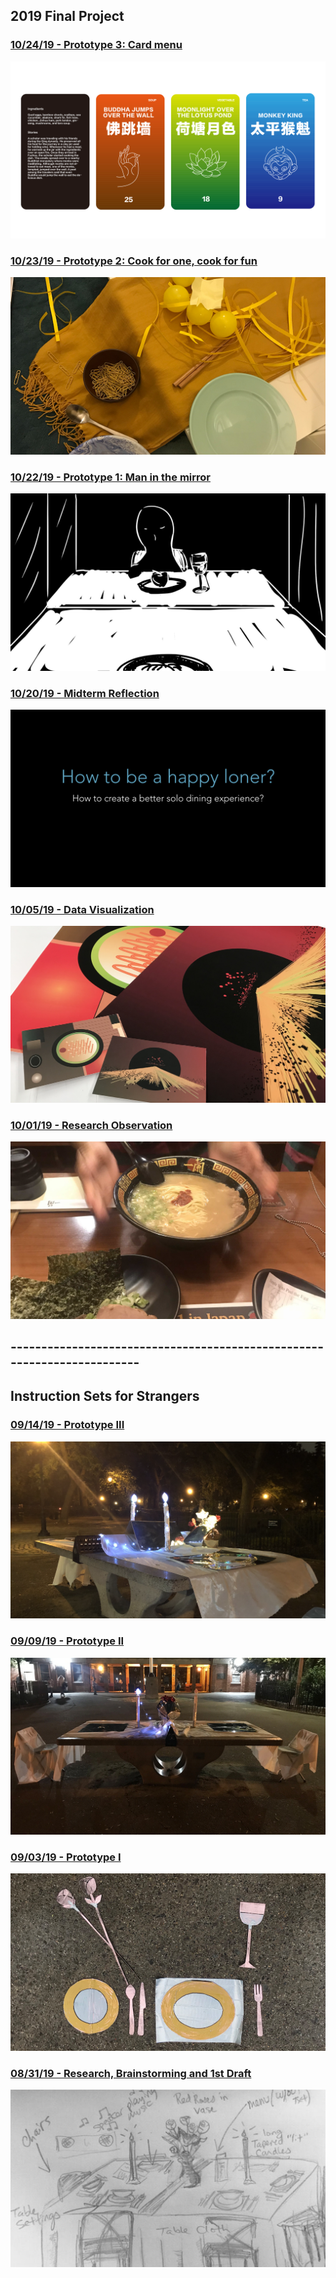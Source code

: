 ## 2019 Final Project

### [10/24/19 - Prototype 3: Card menu](blog3_7.md)
[![img](img/3-05.png)](https://jiangnanhou.github.io/MajorStudio1_2019/blog3_7.html)

### [10/23/19 - Prototype 2: Cook for one, cook for fun](blog2_7.md)
[![img](img/pv2_7.jpeg)](https://jiangnanhou.github.io/MajorStudio1_2019/blog2_7.html)

### [10/22/19 - Prototype 1: Man in the mirror](blog1_7.md)
[![img](img/pv1_7.jpeg)](https://jiangnanhou.github.io/MajorStudio1_2019/blog1_7.html)

### [10/20/19 - Midterm Reflection](blog7.md)
[![img](img/pv7.jpeg)](https://jiangnanhou.github.io/MajorStudio1_2019/blog7.html)

### [10/05/19 - Data Visualization](blog6.md)
[![img](img/pv6.jpg)](https://jiangnanhou.github.io/MajorStudio1_2019/blog6.html)

### [10/01/19 - Research Observation](blog5.md)
[![img](img/pv5.png)](https://jiangnanhou.github.io/MajorStudio1_2019/blog5.html)

## ------------------------------------------------------------------------

## Instruction Sets for Strangers

### [09/14/19 - Prototype III](blog4.md)
[![img](img/pv4.png)](https://jiangnanhou.github.io/MajorStudio1_2019/blog4.html)

### [09/09/19 - Prototype II](blog3.md)
[![img](img/pv3.jpg)](https://jiangnanhou.github.io/MajorStudio1_2019/blog3.html)

### [09/03/19 - Prototype I](blog2.md)
[![img](img/pv2.jpg)](https://jiangnanhou.github.io/MajorStudio1_2019/blog2.html)

### [08/31/19 - Research, Brainstorming and 1st Draft](blog1.md)
[![img](img/pv1.jpg)](https://jiangnanhou.github.io/MajorStudio1_2019/blog1.html)

